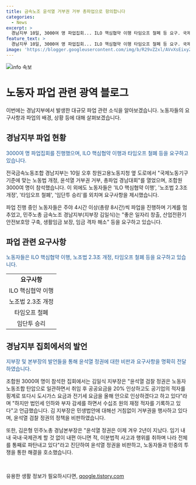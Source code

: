 ```yaml
---
title: 금속노조 윤석열 거부권 거부 총파업으로 항의합니다
categories:
  - News
excerpt: >
  경남지부 10일, 3000여 명 파업집회... ILO 핵심협약 이행 타임오프 철폐 등 요구. 국제노동기구 기준 노동법 개정을 요구하는 금속노동조합 경남지부가 10일 창원고용노동지청 앞에서 파업집회를 열었다. 이에 3000여 명 조합원들은 윤석열 거부권 거부와 타임오프 철폐를 외치며 투쟁에 참여했다. 또한, 생활임금 보장과 노조 자유 등을 요구하며 윤석열 검찰 정권의 정책을 비판했다. 지부장은 노동자의 노동조합 탄압이 계속되고 있다며 투쟁의 필요성을 강조했다.
feature_text: >
  경남지부 10일, 3000여 명 파업집회... ILO 핵심협약 이행 타임오프 철폐 등 요구. 국제노동기구 기준 노동법 개정을 요구하는 금속노동조합 경남지부가 10일 창원고용노동지청 앞에서 파업집회를 열었다. 이에 3000여 명 조합원들은 윤석열 거부권 거부와 타임오프 철폐를 외치며 투쟁에 참여했다. 또한, 생활임금 보장과 노조 자유 등을 요구하며 윤석열 검찰 정권의 정책을 비판했다. 지부장은 노동자의 노동조합 탄압이 계속되고 있다며 투쟁의 필요성을 강조했다.
image: 'https://blogger.googleusercontent.com/img/b/R29vZ2xl/AVvXsEixyZcFfHzMRdzZMjFBmAUKJYCLCGyLL1o632UiGVXcaFdKo_bkvkuCioo0uUKlGfBVcT3P84aROyZIXSBEx3Aw5nCQ3pTgDom1WDC4m8eifvWiAmWEEVb4x6G_l8C0QH225ldMjyaFvpxGEBGNO37VmDTDMHGhJPq73UglMfDca1-0aw/s1600/blogspot.png'
---
```


<p><img src="https://blogger.googleusercontent.com/img/b/R29vZ2xl/AVvXsEixyZcFfHzMRdzZMjFBmAUKJYCLCGyLL1o632UiGVXcaFdKo_bkvkuCioo0uUKlGfBVcT3P84aROyZIXSBEx3Aw5nCQ3pTgDom1WDC4m8eifvWiAmWEEVb4x6G_l8C0QH225ldMjyaFvpxGEBGNO37VmDTDMHGhJPq73UglMfDca1-0aw/s1600/blogspot.png" alt="info 속보" /></p>

<h1>노동자 파업 관련 광역 블로그</h1>

<p data-ke-size="size16"></p>

<p>이번에는 경남지부에서 발생한 대규모 파업 관련 소식을 알아보겠습니다. 노동자들의 요구사항과 파업의 배경, 상황 등에 대해 살펴보겠습니다. </p>

<p data-ke-size="size16"></p>

<h2 data-ke-size="size26">경남지부 파업 현황</h2>

<p><span style="color: #1a5490;">3000여 명 파업집회를 진행했으며, ILO 핵심협약 이행과 타임오프 철폐 등을 요구하고 있습니다.</span></p>

<p>전국금속노동조합 경남지부는 10일 오후 창원고용노동지청 옆 도로에서 "국제노동기구 기준에 맞는 노동법 개정, 윤석열 거부권 거부, 총파업 경남대회"를 열었으며, 조합원 3000여 명이 참석했습니다. 이 외에도 노동자들은 'ILO 핵심협약 이행', '노조법 2.3조 개정', '타임오프 철폐', '임단투 승리'를 외치며 요구사항을 제시했습니다.</p>

<p>파업 진행 중인 노동자들은 주야 4시간 이상(총량 8시간)씩 파업을 진행하며 기계를 멈추었고, 민주노총 금속노조 경남지부(지부장 김일식)는 "좋은 일자리 창출, 산업전환기 안전보호망 구축, 생활임금 보장, 임금 격차 해소" 등을 요구하고 있습니다.</p>

<h2 data-ke-size="size26">파업 관련 요구사항</h2>

<p><span style="color: #1a5490;">노동자들은 ILO 핵심협약 이행, 노조법 2.3조 개정, 타임오프 철폐 등을 요구하고 있습니다.</span></p>

<table>
    <tr>
        <td style="text-align: center; height: 17px;"><b>요구사항</b></td>
    </tr>
    <tr>
        <td style="text-align: center; height: 17px;">ILO 핵심협약 이행</td>
    </tr>
    <tr>
        <td style="text-align: center; height: 17px;">노조법 2.3조 개정</td>
    </tr>
    <tr>
        <td style="text-align: center; height: 17px;">타임오프 철폐</td>
    </tr>
    <tr>
        <td style="text-align: center; height: 17px;">임단투 승리</td>
    </tr>
</table>

<h2 data-ke-size="size26">경남지부 집회에서의 발언</h2>

<p><span style="color: #1a5490;">지부장 및 본부장의 발언들을 통해 윤석열 정권에 대한 비판과 요구사항을 명확히 전달하였습니다.</span></p>

<p>조합원 3000여 명이 참석한 집회에서는 김일식 지부장은 "윤석열 검찰 정권은 노동자 노동조합 탄압으로 일관하면서 취임 후 공공요금을 20% 인상하고도 공기업의 적자를 핑계로 또다시 도시가스 요금과 전기세 요금을 올해 안으로 인상하겠다고 하고 있다"라며 "하지만 법인세 인하와 부자 감세를 하면서 수십조 원의 재정 적자를 기록하고 있다"고 언급했습니다. 김 지부장은 민생법안에 대해선 거침없이 거부권을 행사하고 있다며, 윤석열 검찰 정권의 정책을 비판하였습니다.</p>

<p>또한, 김은형 민주노총 경남본부장은 "윤석열 정권은 이제 겨우 2년이 지났다. 임기 내내 국내·국제관계 할 것 없이 내편 아니면 적, 이분법적 사고과 행위를 취하며 나라 전체를 통째로 파탄내고 있다"라고 진단하여 윤석열 정권을 비판하고, 노동자들과 민중의 투쟁을 통한 해결을 호소했습니다.</p>

<p data-ke-size="size16"></p>

<p data-ke-size="size16">&nbsp;</p>
유용한 생활 정보가 필요하시다면, <a href="https://qoogle.tistory.com" rel="dofollow">qoogle.tistory.com</a>


